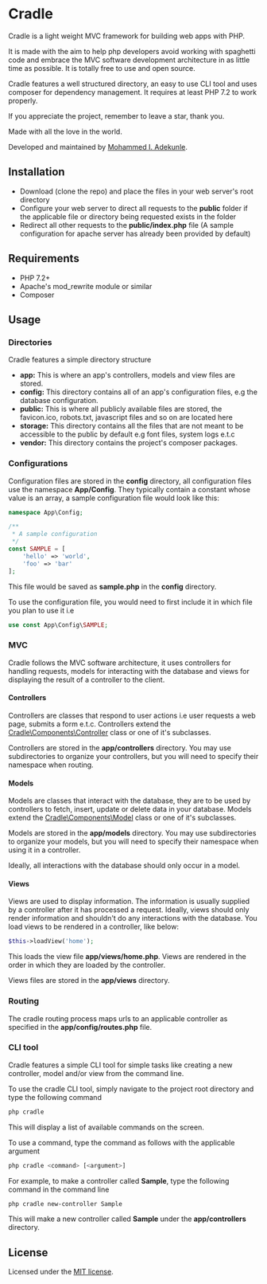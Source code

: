 # Cradle

Cradle is a light weight MVC framework for building web apps with PHP.

It is made with the aim to help php developers avoid working with spaghetti code and embrace the MVC software development architecture in as little time as possible. It is totally free to use and open source.

Cradle features a well structured directory, an easy to use CLI tool and uses composer for dependency management. It requires at least PHP 7.2 to work properly.

If you appreciate the project, remember to leave a star, thank you.

Made with all the love in the world.

Developed and maintained by [Mohammed I. Adekunle](https://github.com/Iyiola-am).

## Installation

- Download (clone the repo) and place the files in your web server's root directory
- Configure your web server to direct all requests to the **public** folder if the applicable file or directory being requested exists in the folder
- Redirect all other requests to the **public/index.php** file (A sample configuration for apache server has already been provided by default)

## Requirements

- PHP 7.2+
- Apache's mod_rewrite module or similar
- Composer

## Usage

### Directories

Cradle features a simple directory structure

- **app:** This is where an app's controllers, models and view files are stored.
- **config:** This directory contains all of an app's configuration files, e.g the database configuration.
- **public:** This is where all publicly available files are stored, the favicon.ico, robots.txt, javascript files and so on are located here
- **storage:** This directory contains all the files that are not meant to be accessible to the public by default e.g font files, system logs e.t.c
- **vendor:** This directory contains the project's composer packages.

### Configurations

Configuration files are stored in the **config** directory, all configuration files use the namespace **App/Config**. They typically contain a constant whose value is an array, a sample configuration file would look like this:

```php
namespace App\Config;

/**
 * A sample configuration
 */
const SAMPLE = [
	'hello' => 'world',
	'foo' => 'bar'
];
```

This file would be saved as **sample.php** in the **config** directory.

To use the configuration file, you would need to first include it in which file you plan to use it i.e

```php
use const App\Config\SAMPLE;
```

### MVC

Cradle follows the MVC software architecture, it uses controllers for handling requests, models for interacting with the database and views for displaying the result of a controller to the client.

#### Controllers

Controllers are classes that respond to user actions i.e user requests a web page, submits a form e.t.c. Controllers extend the [Cradle\Components\Controller](vendor/cradle/Components/Controller.php) class or one of it's subclasses.

Controllers are stored in the **app/controllers** directory. You may use subdirectories to organize your controllers, but you will need to specify their namespace when routing.

#### Models

Models are classes that interact with the database, they are to be used by controllers to fetch, insert, update or delete data in your database. Models extend the [Cradle\Components\Model](vendor/cradle/Components/Model.php) class or one of it's subclasses.

Models are stored in the **app/models** directory. You may use subdirectories to organize your models, but you will need to specify their namespace when using it in a controller.

Ideally, all interactions with the database should only occur in a model.

#### Views

Views are used to display information. The information is usually supplied by a controller after it has processed a request. Ideally, views should only render information and shouldn't do any interactions with the database. You load views to be rendered in a controller, like below:

```php
$this->loadView('home');
```

This loads the view file **app/views/home.php**. Views are rendered in the order in which they are loaded by the controller.

Views files are stored in the **app/views** directory.

### Routing

The cradle routing process maps urls to an applicable controller as specified in the **app/config/routes.php** file.

### CLI tool

Cradle features a simple CLI tool for simple tasks like creating a new controller, model and/or view from the command line.

To use the cradle CLI tool, simply navigate to the project root directory and type the following command

```bash
php cradle
```

This will display a list of available commands on the screen.

To use a command, type the command as follows with the applicable argument

```bash
php cradle <command> [<argument>]
```

For example, to make a controller called **Sample**, type the following command in the command line

```bash
php cradle new-controller Sample
```

This will make a new controller called **Sample** under the **app/controllers** directory.

## License

Licensed under the [MIT license](http://opensource.org/licenses/MIT).